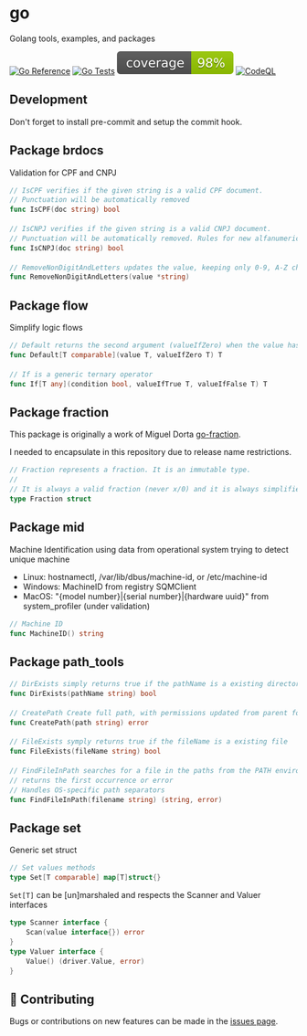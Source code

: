 # go
Golang tools, examples, and packages

[![Go Reference](https://pkg.go.dev/badge/github.com/guionardo/go.svg)](https://pkg.go.dev/github.com/guionardo/go)
[![Go Tests](https://github.com/guionardo/go/actions/workflows/go_tests.yml/badge.svg)](https://github.com/guionardo/go/actions/workflows/go_tests.yml)
![coverage](https://raw.githubusercontent.com/guionardo/go/badges/.badges/main/coverage.svg)
[![CodeQL](https://github.com/guionardo/go/actions/workflows/github-code-scanning/codeql/badge.svg)](https://github.com/guionardo/go/actions/workflows/github-code-scanning/codeql)

## Development

Don't forget to install pre-commit and setup the commit hook.

## Package brdocs

Validation for CPF and CNPJ

```go
// IsCPF verifies if the given string is a valid CPF document.
// Punctuation will be automatically removed
func IsCPF(doc string) bool

// IsCNPJ verifies if the given string is a valid CNPJ document.
// Punctuation will be automatically removed. Rules for new alfanumeric format.
func IsCNPJ(doc string) bool

// RemoveNonDigitAndLetters updates the value, keeping only 0-9, A-Z characters
func RemoveNonDigitAndLetters(value *string)
```

## Package flow

Simplify logic flows

```go
// Default returns the second argument (valueIfZero) when the value has the default (zero)
func Default[T comparable](value T, valueIfZero T) T

// If is a generic ternary operator
func If[T any](condition bool, valueIfTrue T, valueIfFalse T) T
```

## Package fraction

This package is originally a work of Miguel Dorta [go-fraction](https://github.com/nethruster/go-fraction).

I needed to encapsulate in this repository due to release name restrictions.

```go
// Fraction represents a fraction. It is an immutable type.
//
// It is always a valid fraction (never x/0) and it is always simplified.
type Fraction struct
```

## Package mid

Machine Identification using data from operational system trying to detect unique machine

* Linux: hostnamectl, /var/lib/dbus/machine-id, or /etc/machine-id
* Windows: MachineID from registry SQMClient
* MacOS: "{model number}|{serial number}|{hardware uuid}" from system_profiler (under validation)

```go
// Machine ID
func MachineID() string
```

## Package path_tools

```go
// DirExists simply returns true if the pathName is a existing directory
func DirExists(pathName string) bool

// CreatePath Create full path, with permissions updated from parent folder.
func CreatePath(path string) error

// FileExists symply returns true if the fileName is a existing file
func FileExists(fileName string) bool

// FindFileInPath searches for a file in the paths from the PATH environment variable
// returns the first occurrence or error
// Handles OS-specific path separators
func FindFileInPath(filename string) (string, error)
```


## Package set

Generic set struct

```go
// Set values methods
type Set[T comparable] map[T]struct{}
```

`Set[T]` can be [un]marshaled and respects the Scanner and Valuer interfaces

```go
type Scanner interface {
	Scan(value interface{}) error
}
type Valuer interface {
	Value() (driver.Value, error)
}
```

## 🤝 Contributing

Bugs or contributions on new features can be made in the [issues page](https://github.com/guionardo/go/issues).
